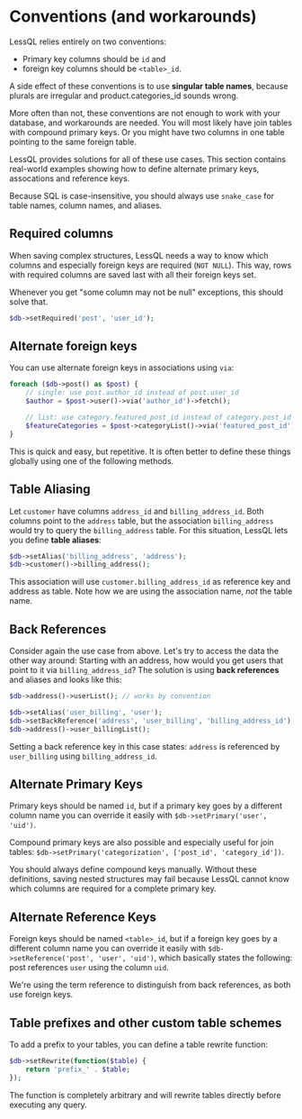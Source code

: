 # Conventions (and workarounds)

LessQL relies entirely on two conventions:

- Primary key columns should be `id` and
- foreign key columns should be `<table>_id`.

A side effect of these conventions is to use **singular table names**, because plurals are irregular and product.categories_id sounds wrong.

More often than not, these conventions are not enough to work with your database, and workarounds are needed. You will most likely have join tables with compound primary keys. Or you might have two columns in one table pointing to the same foreign table.

LessQL provides solutions for all of these use cases. This section contains real-world examples showing how to define alternate primary keys, assocations and reference keys.

Because SQL is case-insensitive, you should always use `snake_case` for table names, column names, and aliases.

## Required columns

When saving complex structures, LessQL needs a way to know which columns and especially foreign keys are required (`NOT NULL`). This way, rows with required columns are saved last with all their foreign keys set.

Whenever you get "some column may not be null" exceptions, this should solve that.

```php
$db->setRequired('post', 'user_id');
```

## Alternate foreign keys

You can use alternate foreign keys in associations using `via`:

```php
foreach ($db->post() as $post) {
    // single: use post.author_id instead of post.user_id
    $author = $post->user()->via('author_id')->fetch();

    // list: use category.featured_post_id instead of category.post_id
    $featureCategories = $post->categoryList()->via('featured_post_id');
}
```

This is quick and easy, but repetitive. It is often better to define these things globally using one of the following methods.

## Table Aliasing

Let `customer` have columns `address_id` and `billing_address_id`. Both columns point to the `address` table, but the association `billing_address` would try to query the `billing_address` table. For this situation, LessQL lets you define **table aliases**:

```php
$db->setAlias('billing_address', 'address');
$db->customer()->billing_address();
```

This association will use `customer.billing_address_id` as reference key and address as table. Note how we are using the association name, *not* the table name.

## Back References

Consider again the use case from above. Let's try to access the data the other way around: Starting with an address, how would you get users that point to it via `billing_address_id`? The solution is using **back references** and aliases and looks like this:

```php
$db->address()->userList(); // works by convention

$db->setAlias('user_billing', 'user');
$db->setBackReference('address', 'user_billing', 'billing_address_id');
$db->address()->user_billingList();
```

Setting a back reference key in this case states: `address` is referenced by `user_billing` using `billing_address_id`.

## Alternate Primary Keys

Primary keys should be named `id`, but if a primary key goes by a different column name you can override it easily with `$db->setPrimary('user', 'uid')`.

Compound primary keys are also possible and especially useful for join tables: `$db->setPrimary('categorization', ['post_id', 'category_id'])`.

You should always define compound keys manually. Without these definitions, saving nested structures may fail because LessQL cannot know which columns are required for a complete primary key.

## Alternate Reference Keys

Foreign keys should be named `<table>_id`, but if a foreign key goes by a different column name you can override it easily with `$db->setReference('post', 'user', 'uid')`, which basically states the following: post references `user` using the column `uid`.

We're using the term reference to distinguish from back references, as both use foreign keys.

## Table prefixes and other custom table schemes

To add a prefix to your tables, you can define a table rewrite function:

```php
$db->setRewrite(function($table) {
    return 'prefix_' . $table;
});
```

The function is completely arbitrary and will rewrite tables directly before executing any query.
